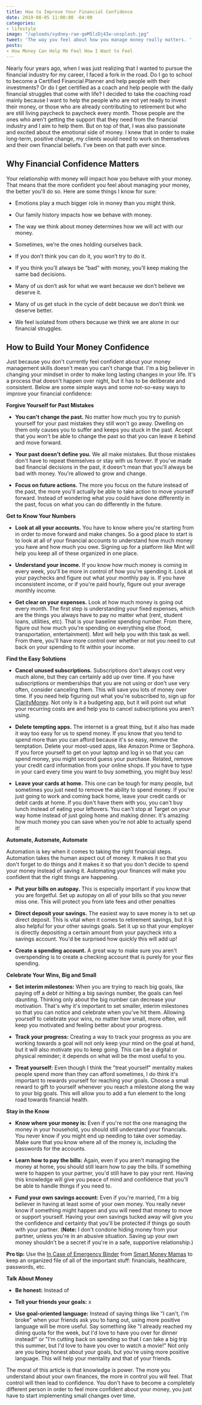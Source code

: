 ```yaml
---
title: How to Improve Your Financial Confidence
date: 2019-08-05 11:00:00 -04:00
categories:
- lifestyle
image: "/uploads/sydney-rae-geM5lzDj4Iw-unsplash.jpg"
tweet: 'The way you feel about how you manage money really matters. '
posts:
- How Money Can Help Me Feel How I Want to Feel
---
```


Nearly four years ago, when I was just realizing that I wanted to pursue the financial industry for my career, I faced a fork in the road. Do I go to school to become a Certified Financial Planner and help people with their investments? Or do I get certified as a coach and help people with the daily financial struggles that come with life? I decided to take the coaching road mainly because I want to help the people who are not yet ready to invest their money, or those who are already contributing to retirement but who are still living paycheck to paycheck every month. Those people are the ones who aren't getting the support that they need from the financial industry and I aim to help them. But on top of that, I was also passionate and excited about the emotional side of money. I knew that in order to make long-term, positive change, my clients would need to work on themselves and their own financial beliefs. I've been on that path ever since.

## Why Financial Confidence Matters

Your relationship with money will impact how you behave with your money. That means that the more confident you feel about managing your money, the better you'll do so. Here are some things I know for sure:

* Emotions play a much bigger role in money than you might think.

* Our family history impacts how we behave with money.

* The way we think about money determines how we will act with our money.

* Sometimes, we’re the ones holding ourselves back.

* If you don’t think you can do it, you won’t try to do it.

* If you think you’ll always be “bad” with money, you’ll keep making the same bad decisions.

* Many of us don’t ask for what we want because we don’t believe we deserve it.

* Many of us get stuck in the cycle of debt because we don’t think we deserve better.

* We feel isolated from others because we think we are alone in our financial struggles.

## How to Build Your Money Confidence

Just because you don't currently feel confident about your money management skills doesn't mean you can't change that. I'm a big believer in changing your mindset in order to make long lasting changes in your life. It's a process that doesn't happen over  night, but it has to be deliberate and consistent. Below are some simple ways and some not-so-easy ways to improve your financial confidence:

**Forgive Yourself for Past Mistakes**

* **You can't change the past.** No matter how much you try to punish yourself for your past mistakes they still won't go away. Dwelling on them only causes you to suffer and keeps you stuck in the past. Accept that you won't be able to change the past so that you can leave it behind and move forward.

* **Your past doesn't define you.** We all make mistakes. But those mistakes don't have to repeat themselves or stay with us forever. If you've made bad financial decisions in the past, it doesn't mean that you'll always be bad with money. You're allowed to grow and change.

* **Focus on future actions.** The more you focus on the future instead of the past, the more you'll actually be able to take action to move yourself forward. Instead of wondering what you could have done differently in the past, focus on what you can do differently in the future.

**Get to Know Your Numbers**

* **Look at all your accounts.** You have to know where you're starting from in order to move forward and make changes. So a good place to start is to look at all of your financial accounts to understand how much money you have and how much you owe. Signing up for a platform like Mint will help you keep all of these organized in one place.

* **Understand your income.** If you know how much money is coming in every week, you'll be more in control of how you're spending it. Look at your paychecks and figure out what your monthly pay is. If you have inconsistent income, or if you're paid hourly, figure out your average monthly income. 

* **Get clear on your expenses.** Look at how much money is going out every month. The first step is understanding your fixed expenses, which are the things you always have to pay no matter what (rent, student loans, utilities, etc). That is your baseline spending number. From there, figure out how much you're spending on everything else (food, transportation, entertainment). Mint will help you with this task as well. From there, you'll have more control over whether or not you need to cut back on your spending to fit within your income.

**Find the Easy Solutions**

* **Cancel unused subscriptions.** Subscriptions don't always cost very much alone, but they can certainly add up over time. If you have subscriptions or memberships that you are not using or don't use very often, consider canceling them. This will save you lots of money over time. If you need help figuring out what you're subscribed to, sign up for [ClarityMoney](https://www.marcus.com/us/en/clarity-money). Not only is it a budgeting app, but it will point out what your recurring costs are and help you to cancel subscriptions you aren't using.

* **Delete tempting apps.** The internet is a great thing, but it also has made it way too easy for us to spend money. If you know that you tend to spend more than you can afford because it's so easy, remove the temptation. Delete your most-used apps, like Amazon Prime or Sephora. If you force yourself to get on your laptop and log in so that you can spend money, you might second guess your purchase. Related, remove your credit card information from your online shops. If you have to type in your card every time you want to buy something, you might buy less!

* **Leave your cards at home.** This one can be tough for many people, but sometimes you just need to remove the ability to spend money. If you're just going to work and coming back home, leave your credit cards or debit cards at home. If you don't have them with you, you can't buy lunch instead of eating your leftovers. You can't stop at Target on your way home instead of just going home and making dinner. It's amazing how much money you can save when you're not able to actually spend it!

**Automate, Automate, Automate**

Automation is key when it comes to taking the right financial steps. Automation takes the human aspect out of money. It makes it so that you don't forget to do things and it makes it so that you don't decide to spend your money instead of saving it. Automating your finances will make you confident that the right things are happening.

* **Put your bills on autopay.** This is especially important if you know that you are forgetful. Set up autopay on all of your bills so that you never miss one. This will protect you from late fees and other penalties

* **Direct deposit your savings.** The easiest way to save money is to set up direct deposit. This is vital when it comes to retirement savings, but it is also helpful for your other savings goals. Set it up so that your employer is directly depositing a certain amount from your paycheck into a savings account. You'd be surprised how quickly this will add up!

* **Create a spending account.** A great way to make sure you aren't overspending is to create a checking account that is purely for your flex spending. 

**Celebrate Your Wins, Big and Small**

* **Set interim milestones:** When you are trying to reach big goals, like paying off a debt or hitting a big savings number, the goals can feel daunting. Thinking only about the big number can decrease your motivation. That's why it's important to set smaller, interim milestones so that you can notice and celebrate when you've hit them. Allowing yourself to celebrate your wins, no matter how small, more often, will keep you motivated and feeling better about your progress.

* **Track your progress:** Creating a way to track your progress as you are working towards a goal will not only keep your mind on the goal at hand, but it will also motivate you to keep going. This can be a digital or physical reminder; it depends on what will be the most useful to you. 

* **Treat yourself:** Even though I think the "treat yourself" mentality makes people spend more than they can afford sometimes, I do think it's important to rewards yourself for reaching your goals. Choose a small reward to gift to yourself whenever you reach a milestone along the way to your big goals. This will allow you to add a fun element to the long road towards financial health.

**Stay in the Know**

* **Know where your money is:** Even if you're not the one managing the money in your household, you should still understand your financials. You never know if you might end up needing to take over someday. Make sure that you know where all of the money is, including the passwords for the accounts. 

* **Learn how to pay the bills:** Again, even if you aren't managing the money at home, you should still learn how to pay the bills. If something were to happen to your partner, you'd still have to pay your rent. Having this knowledge will give you peace of mind and confidence that you'll be able to handle things if you need to. 

* **Fund your own savings account:** Even if you're married, I'm a big believer in having at least some of your own money. You really never know if something might happen and you will need that money to move or support yourself. Having your own savings tucked away will give you the confidence and certainty that you'll be protected if things go south with your partner. (**Note:** I don't condone hiding money from your partner, unless you're in an abusive situation. Saving up your own money shouldn't be a secret if you're in a safe, supportive relationship.)

**Pro tip:** Use the [In Case of Emergency Binder](https://transactions.sendowl.com/stores/10098/128668) from [Smart Money Mamas](https://smartmoneymamas.com/) to keep an organized file of all of the important stuff: financials, healthcare, passwords, etc. 

**Talk About Money**

* **Be honest:** Instead of 

* **Tell your friends your goals:** x

* **Use goal-oriented language:** Instead of saying things like "I can't, I'm broke" when your friends ask you to hang out, using more positive language will be more useful. Say something like "I already reached my dining quota for the week, but I'd love to have you over for dinner instead!" or "I'm cutting back on spending so that I can take a big trip this summer, but I'd love to have you over to watch a movie!" Not only are you being honest about your goals, but you're using more positive language. This will help your mentality and that of your friends. 

The moral of this article is that knowledge is power. The more you understand about your own finances, the more in control you will feel. That control will then lead to confidence. You don't have to become a completely different person in order to feel more confident about your money, you just have to start implementing small changes over time. 